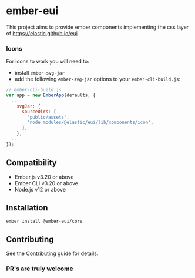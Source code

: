 # ember-eui

This project aims to provide ember components implementing the css layer of https://elastic.github.io/eui
### Icons

For icons to work you will need to:

- install `ember-svg-jar`
- add the following `ember-svg-jar` options to your `ember-cli-build.js`:

```javascript
// ember-cli-build.js
var app = new EmberApp(defaults, {
  ...
    svgJar: {
      sourceDirs: [
        'public/assets',
        'node_modules/@elastic/eui/lib/components/icon',
      ],
    },
  ...
});

```

## Compatibility

* Ember.js v3.20 or above
* Ember CLI v3.20 or above
* Node.js v12 or above


Installation
------------------------------------------------------------------------------

```
ember install @ember-eui/core
```

## Contributing

See the [Contributing](CONTRIBUTING.md) guide for details.

### PR's are truly welcome
